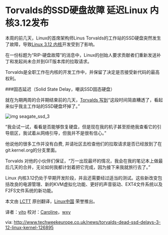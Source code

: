 Torvalds的SSD硬盘故障 延迟Linux 内核3.12发布
===========================================

本周的前几天，Linux的首席架构师Linus Torvalds的工作站的SSD硬盘突然发生了故障，导致[Linux 3.12 内核][1]开发受到了影响。

在一份标题为“RIP-硬盘故障”的消息中，Linux的创始人要求贡献者们重新发送补丁和发起尚未合并到GIT版本库的拉取请求。

Torvalds是全职工作在内核的开发工作中，并保留了决定是否接受新代码的最高权利。

###固态延迟（Solid State Delay，嘲讽SSD固态硬盘）

就在为期两周的合并期结束前的几天，[Torvalds 写到][2]“这段时间简直糟透了，看起来似乎我主工作站的SSD硬盘坏掉了。”

![img](http://www.techweekeurope.co.uk/wp-content/uploads/2013/09/seagate_ssd_3.jpg)
seagate_ssd_3

“我会试一试，看看是否能够恢复硬盘，但是现在我的机子甚至拒绝我查看它的引导扇区，我试着从网络引导，但我并不是很有信心。”

他说他的很多工作并没有白费, 并请社区去检查他们的拉取请求是否已经放到了在git.kernel.org的分支里面。

Torvalds 对他的小伙伴们保证，“万一出现最坏的情况，我会在我的笔记本上做最后几天的合并，无论如何我都计划着把它完成，因为接下来我就旅行去了。”

Linux 内核3.12仍处于早期开发阶段，并且还需要经过适当的测试。这些新改变包括改良的电源管理、新的KVM虚拟化功能、更好的声音驱动、EXT4文件系统以及F2FS文件系统的新功能。


本文由 [LCTT](https://github.com/LCTT/TranslateProject) 原创翻译，[Linux中国](http://linux.cn/portal.php) 荣誉推出。

译者：[vito](http://linux.cn/space/vito) 校对：[Caroline](http://linux.cn/space/caroline)，[wxy](http://linux.cn/space/wxy)

via: http://www.techweekeurope.co.uk/news/torvalds-dead-ssd-delays-3-12-linux-kernel-126895

[1]:http://www.techweekeurope.co.uk/comment/linux-kernel-greg-kroah-hartman-124957
[2]:http://lkml.indiana.edu/hypermail/linux/kernel/1309.1/01669.html
[3]:https://git.kernel.org/cgit/


